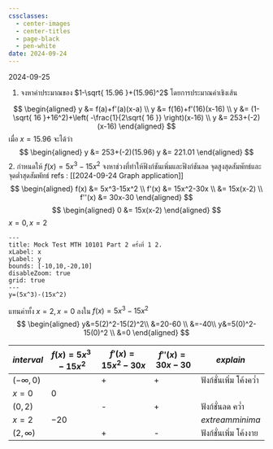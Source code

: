 ```yaml
---
cssclasses:
  - center-images
  - center-titles
  - page-black
  - pen-white
date: 2024-09-24
---
```

2024-09-25
1. จงหาค่าประมาณของ $1-\sqrt{ 15.96 }+(15.96)^2$ โดยการประมาณค่าเชิงเส้น

$$
\begin{aligned}
y &= f(a)+f'(a)(x-a) \\
y &= f(16)+f'(16)(x-16) \\
y &= (1-\sqrt{ 16 }+16^2)+\left( -\frac{1}{2\sqrt{ 16 }} \right)(x-16) \\
y &= 253+(-2)(x-16)
\end{aligned}
$$
เมื่อ $x=15.96$ จะได้ว่า
$$
\begin{aligned}
y &= 253+(-2)(15.96)
y &= 221.01
\end{aligned}
$$
2. กำหนดให้ $f(x)=5x^3-15x^2$ จงหาช่วงที่ทำให้ฟังก์ชันเพิ่มและฟังก์ชันลด จุดสูงสุดสัมพัทธ์และจุดต่ำสุดสัมพัทธ์
refs : [[2024-09-24 Graph application]]
$$
\begin{aligned}
f(x) &= 5x^3-15x^2 \\
f'(x) &= 15x^2-30x \\
&= 15x(x-2) \\
f''(x) &= 30x-30
\end{aligned}
$$
$$
\begin{aligned}
0 &= 15x(x-2)
\end{aligned}
$$
$x=0,x=2$

```functionplot
---
title: Mock Test MTH 10101 Part 2 ครั้งที่ 1 2.
xLabel: x
yLabel: y
bounds: [-10,10,-20,10]
disableZoom: true
grid: true
---
y=(5x^3)-(15x^2)
```

แทนค่าทั้ง $x=2, x=0$ ลงใน $f(x) = 5x^3-15x^2$
$$
\begin{aligned}
y&=5(2)^2-15(2)^2\\
&=20-60 \\
&=-40\\
y&=5(0)^2-15(0)^2 \\
&=0
\end{aligned}
$$

| $int erval$   | $f(x) = 5x^3-15x^2$ | $f'(x) = 15x^2-30x$ | $f''(x) = 30x-30$ | $explain$               |
| ------------- | ------------------- | ------------------- | ----------------- | ----------------------- |
| $(-\infty,0)$ |                     | +                   | +                 | ฟังก์ชั่นเพิ่ม โค้งคว่ำ |
| $x=0$         | $0$                 |                     |                   |                         |
| $(0,2)$       |                     | -                   | +                 | ฟังก์ชั่นลด คว่ำ        |
| $x=2$         | $-20$               |                     |                   | $extream$$minima$       |
| $(2, \infty)$ |                     | +                   | -                 | ฟังก์ชั่นเพิ่ม โค้งงาย  |

